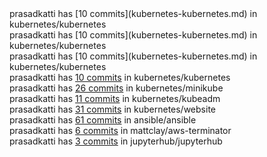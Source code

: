 <html>
<head>
<title>Prasad Katti - Open Source Contributions</title>
<meta property="og:title" content="prasadkatti - oss contributions" />
<meta property="og:type" content="website" />
<meta property="og:url" content="https://prasadkatti.github.io/" />
<meta property="og:image" content="icons8-laptop-64.png" />
</head>
<body>

<div>prasadkatti has [10 commits](kubernetes-kubernetes.md) in kubernetes/kubernetes</div>
<div>prasadkatti has [10 commits](kubernetes-kubernetes.md) in kubernetes/kubernetes</div>
<div>prasadkatti has [10 commits](kubernetes-kubernetes.md) in kubernetes/kubernetes</div>


<div>prasadkatti has <a href='kubernetes-kubernetes.md'>10 commits</a> in kubernetes/kubernetes</div>

<div>prasadkatti has <a href='kubernetes-minikube.md'>26 commits</a> in kubernetes/minikube</div>

<div>prasadkatti has <a href='kubernetes-kubeadm.md'>11 commits</a> in kubernetes/kubeadm</div>

<div>prasadkatti has <a href='kubernetes-website.md'>31 commits</a> in kubernetes/website</div>

<div>prasadkatti has <a href='ansible-ansible.md'>61 commits</a> in ansible/ansible</div>

<div>prasadkatti has <a href='mattclay-aws-terminator.md'>6 commits</a> in mattclay/aws-terminator</div>

<div>prasadkatti has <a href='jupyterhub-jupyterhub.md'>3 commits</a> in jupyterhub/jupyterhub</div>

</body>
</html>
